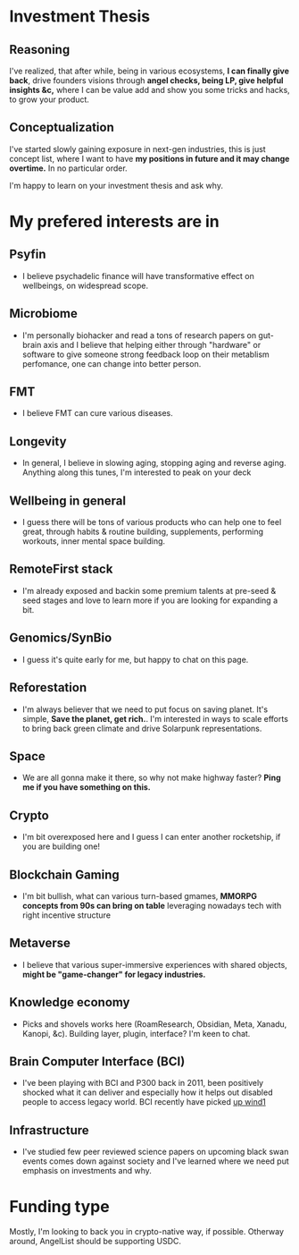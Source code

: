 # Investment Thesis 

## Reasoning
I've realized, that after while, being in various ecosystems, 
**I can finally give back**, drive founders visions through **angel checks, being LP, give helpful insights &c,**
where I can be value add and show you some tricks and hacks, to grow your product.

## Conceptualization
I've started slowly gaining exposure in next-gen industries, 
this is just concept list, 
where I want to have **my positions in future and it may change overtime.**
In no particular order.

I'm happy to learn on your investment thesis and ask why.

# **My prefered interests are in**

## Psyfin
- I believe psychadelic finance will have transformative effect on wellbeings, on widespread scope.

## Microbiome
- I'm personally biohacker and read a tons of research papers on gut-brain axis and I believe that helping either through "hardware" or software to give someone strong feedback loop on their metablism perfomance, one can change into better person.

## FMT
- I believe FMT can cure various diseases.

## Longevity
- In general, I believe in slowing aging, stopping aging and reverse aging. Anything along this tunes, I'm interested to peak on your deck

## Wellbeing in general
- I guess there will be tons of various products who can help one to feel great, through habits & routine building, supplements, performing workouts, inner mental space building. 

## RemoteFirst stack
- I'm already exposed and backin some premium talents at pre-seed & seed stages and love to learn more if you are looking for expanding a bit.

## Genomics/SynBio
- I guess it's quite early for me, but happy to chat on this page.

## Reforestation
- I'm always believer that we need to put focus on saving planet. It's simple, **Save the planet, get rich.**. I'm interested in ways to scale efforts to bring back green climate and drive Solarpunk representations.

## Space
- We are all gonna make it there, so why not make highway faster? **Ping me if you have something on this.**

## Crypto
- I'm bit overexposed here and I guess I can enter another rocketship, if you are building one!

## Blockchain Gaming
- I'm bit bullish, what can various turn-based gmames, **MMORPG concepts from 90s can bring on table** leveraging nowadays tech with right incentive structure

## Metaverse
- I believe that various super-immersive experiences with shared objects, **might be "game-changer" for legacy industries.**
 
## Knowledge economy
- Picks and shovels works here (RoamResearch, Obsidian, Meta, Xanadu, Kanopi, &c). Building layer, plugin, interface? I'm keen to chat.

## Brain Computer Interface (BCI)
- I've been playing with BCI and P300 back in 2011, been positively shocked what it can deliver and especially how it helps out disabled people to access legacy world. BCI recently have picked [up wind](https://www.sciencealert.com/brain-implant-enables-paralyzed-man-to-communicate-thoughts-via-imaginary-handwriting)[1](https://github.com/Ildaron/ironbci)

## Infrastructure
- I've studied few peer reviewed science papers on upcoming black swan events comes down against society and I've learned where we need put emphasis on investments and why.

# Funding type
Mostly, I'm looking to back you in crypto-native way, if possible.
Otherway around, AngelList should be supporting USDC.
